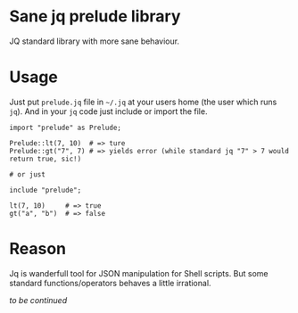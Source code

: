 # Sane jq prelude library
JQ standard library with more sane behaviour.

# Usage

Just put `prelude.jq` file in `~/.jq` at your users home (the user which runs `jq`). And in your `jq` code just include or import the file.

```
import "prelude" as Prelude;

Prelude::lt(7, 10)  # => ture
Prelude::gt("7", 7) # => yields error (while standard jq "7" > 7 would return true, sic!)

# or just 

include "prelude";

lt(7, 10)     # => true
gt("a", "b")  # => false
```

# Reason

Jq is wanderfull tool for JSON manipulation for Shell scripts. But some standard functions/operators behaves a little irrational.

 _to be continued_
